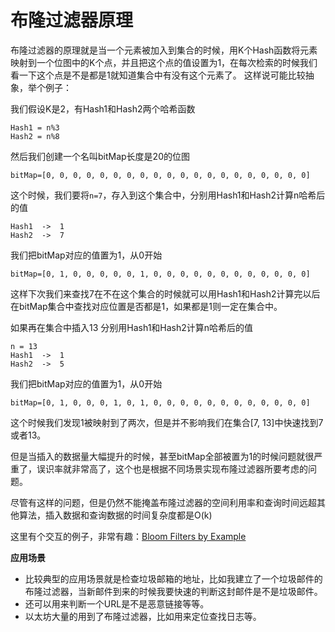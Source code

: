 # 布隆过滤器原理

布隆过滤器的原理就是当一个元素被加入到集合的时候，用K个Hash函数将元素映射到一个位图中的K个点，并且把这个点的值设置为1，在每次检索的时候我们看一下这个点是不是都是1就知道集合中有没有这个元素了。
这样说可能比较抽象，举个例子：

我们假设K是2，有Hash1和Hash2两个哈希函数
```
Hash1 = n%3
Hash2 = n%8
```
然后我们创建一个名叫bitMap长度是20的位图
```
bitMap=[0, 0, 0, 0, 0, 0, 0, 0, 0, 0, 0, 0, 0, 0, 0, 0, 0, 0, 0, 0]
```
这个时候，我们要将`n=7`，存入到这个集合中，分别用Hash1和Hash2计算n哈希后的值
```
Hash1  ->  1
Hash2  ->  7
```
我们把bitMap对应的值置为1，从0开始
```
bitMap=[0, 1, 0, 0, 0, 0, 0, 1, 0, 0, 0, 0, 0, 0, 0, 0, 0, 0, 0, 0]
```
这样下次我们来查找7在不在这个集合的时候就可以用Hash1和Hash2计算完以后在bitMap集合中查找对应位置是否都是1，如果都是1则一定在集合中。

如果再在集合中插入13 分别用Hash1和Hash2计算n哈希后的值
```
n = 13
Hash1  ->  1
Hash2  ->  5
```
我们把bitMap对应的值置为1，从0开始
```
bitMap=[0, 1, 0, 0, 0, 1, 0, 1, 0, 0, 0, 0, 0, 0, 0, 0, 0, 0, 0, 0]
```
这个时候我们发现1被映射到了两次，但是并不影响我们在集合[7, 13]中快速找到7或者13。

但是当插入的数据量大幅提升的时候，甚至bitMap全部被置为1的时候问题就很严重了，误识率就非常高了，这个也是根据不同场景实现布隆过滤器所要考虑的问题。

尽管有这样的问题，但是仍然不能掩盖布隆过滤器的空间利用率和查询时间远超其他算法，插入数据和查询数据的时间复杂度都是O(k)

这里有个交互的例子，非常有趣：[Bloom Filters by Example](https://llimllib.github.io/bloomfilter-tutorial/zh_CN/)

**应用场景**

- 比较典型的应用场景就是检查垃圾邮箱的地址，比如我建立了一个垃圾邮件的布隆过滤器，当新邮件到来的时候我要快速的判断这封邮件是不是垃圾邮件。
- 还可以用来判断一个URL是不是恶意链接等等。
- 以太坊大量的用到了布隆过滤器，比如用来定位查找日志等。

